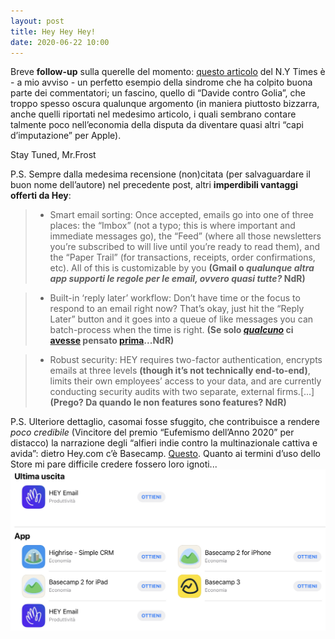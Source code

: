 ```yaml
---
layout: post
title: Hey Hey Hey!
date: 2020-06-22 10:00
---
```


Breve **follow-up** sulla querelle del momento: [questo articolo](https://www.nytimes.com/2020/06/19/opinion/apple-app-store-hey.html) del N.Y Times è - a mio avviso - un perfetto esempio della sindrome che ha colpito buona parte dei commentatori; un fascino, quello di “Davide contro Golia”, che troppo spesso oscura qualunque argomento (in maniera piuttosto bizzarra, anche quelli riportati nel medesimo articolo, i quali sembrano contare talmente poco nell’economia della disputa da diventare quasi altri “capi d’imputazione” per Apple).

Stay Tuned, Mr.Frost

P.S. Sempre dalla medesima recensione (non)citata (per salvaguardare il buon nome dell’autore) nel precedente post, altri **imperdibili vantaggi offerti da Hey**:

> - Smart email sorting: Once accepted, emails go into one of three places: the “Imbox” (not a typo; this is where important and immediate messages go), the “Feed” (where all those newsletters you’re subscribed to will live until you’re ready to read them), and the “Paper Trail” (for transactions, receipts, order confirmations, etc). All of this is customizable by you **(Gmail o *qualunque altra app supporti le regole per le email, ovvero quasi tutte?* NdR)**

> - Built-in ‘reply later’ workflow: Don’t have time or the focus to respond to an email right now? That’s okay, just hit the “Reply Later” button and it goes into a queue of like messages you can batch-process when the time is right. **(Se solo [*qualcuno*](https://apps.apple.com/it/app/triage-email-first-aid/id626094320) ci [avesse](https://apps.apple.com/it/app/sift-lite-gesture-based-email-triage-for-all-your-mailboxes/id962271381) pensato [prima](https://apps.apple.com/it/app/dispatch/id642022747)...NdR)**

> - Robust security: HEY requires two-factor authentication, encrypts emails at three levels **(though it’s not technically end-to-end)**, limits their own employees’ access to your data, and are currently conducting security audits with two separate, external firms.[...] **(Prego? Da quando le non features sono features? NdR)**

P.S. Ulteriore dettaglio, casomai fosse sfuggito, che contribuisce a rendere *poco credibile* (Vincitore del premio “Eufemismo dell’Anno 2020” per distacco) la narrazione degli “alfieri indie contro la multinazionale cattiva e avida”: dietro Hey.com c’è Basecamp. [Questo](https://basecamp.com).
Quanto ai termini d’uso dello Store mi pare difficile credere fossero loro ignoti...
![basecamp](/_img/Basecamp.jpeg)